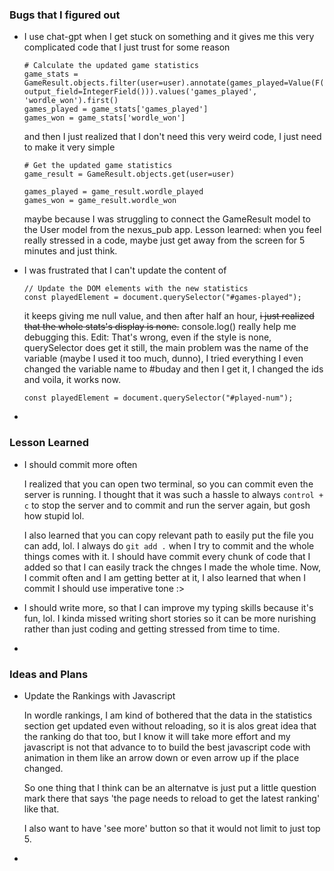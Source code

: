 
### Bugs that I figured out

- I use chat-gpt when I get stuck on something and it gives me this very complicated code that I just trust for some reason
    ``` 
    # Calculate the updated game statistics
    game_stats = GameResult.objects.filter(user=user).annotate(games_played=Value(F('wordle_played'), output_field=IntegerField())).values('games_played', 'wordle_won').first()
    games_played = game_stats['games_played']
    games_won = game_stats['wordle_won']
    ```
    and then I just realized that I don't need this very weird code, I just need to make it very simple
    ```
    # Get the updated game statistics
    game_result = GameResult.objects.get(user=user)

    games_played = game_result.wordle_played
    games_won = game_result.wordle_won
    ```
    maybe because I was struggling to connect the GameResult model to the User model from the nexus_pub app. Lesson learned: when you feel really stressed in a code, maybe just get away from the screen for 5 minutes and just think.

- I was frustrated that I can't update the content of 
    ```
    // Update the DOM elements with the new statistics
    const playedElement = document.querySelector("#games-played");
    ```

    it keeps giving me null value, and then after half an hour, ~~i just realized that the whole stats's display is none.~~ console.log() really help me debugging this. Edit: That's wrong, even if the style is none, querySelector does get it still, the main problem was the name of the variable (maybe I used it too much, dunno), I tried everything I even changed the variable name to #buday and then I get it, I changed the ids and voila, it works now.

    ```const playedElement = document.querySelector("#played-num");```

- 

### Lesson Learned

- I should commit more often

    I realized that you can open two terminal, so you can commit even the server is running. I thought that it was such a hassle to always `control + c` to stop the server and to commit and run the server again, but gosh how stupid lol.

    I also learned that you can copy relevant path to easily put the file you can add, lol. I always do `git add .` when I try to commit and the whole things comes with it. I should have commit every chunk of code that I added so that I can easily track the chnges I made the whole time. Now, I commit often and I am getting better at it, I also learned that when I commit I should use imperative tone :>

- I should write more, so that I can improve my typing skills because it's fun, lol. I kinda missed writing short stories so it can be more nurishing rather than just coding and getting stressed from time to time.

- 

### Ideas and Plans 

- Update the Rankings with Javascript

    In wordle rankings, I am kind of bothered that the data in the statistics section get updated even without reloading, so it is alos  great idea that the ranking do that too, but I know it will take more effort and my javascript is not that advance to to build the best javascript code with animation in them like an arrow down or even arrow up if the place changed. 

    So one thing that I think can be an alternatve is just put a little question mark there that says 'the page needs to reload to get the latest ranking' like that.

    I also want to have 'see more' button so that it would not limit to just top 5. 

- 
